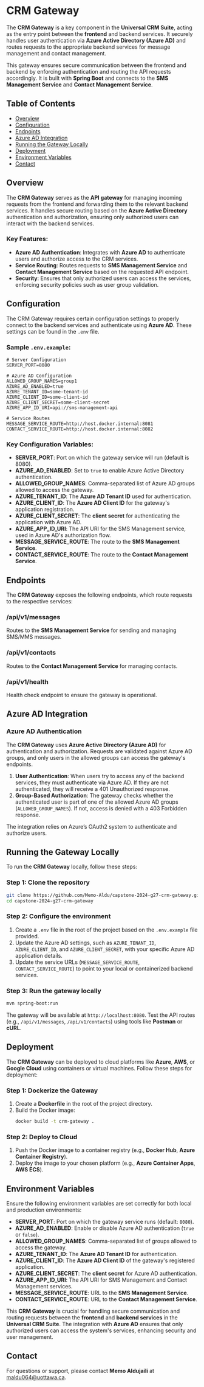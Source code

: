 # CRM Gateway

The **CRM Gateway** is a key component in the **Universal CRM Suite**, acting as the entry point between the **frontend** and backend services. It securely handles user authentication via **Azure Active Directory (Azure AD)** and routes requests to the appropriate backend services for message management and contact management.

This gateway ensures secure communication between the frontend and backend by enforcing authentication and routing the API requests accordingly. It is built with **Spring Boot** and connects to the **SMS Management Service** and **Contact Management Service**.

## Table of Contents

- [Overview](#overview)
- [Configuration](#configuration)
- [Endpoints](#endpoints)
- [Azure AD Integration](#azure-ad-integration)
- [Running the Gateway Locally](#running-the-gateway-locally)
- [Deployment](#deployment)
- [Environment Variables](#environment-variables)
- [Contact](#contact)

## Overview

The **CRM Gateway** serves as the **API gateway** for managing incoming requests from the frontend and forwarding them to the relevant backend services. It handles secure routing based on the **Azure Active Directory** authentication and authorization, ensuring only authorized users can interact with the backend services.

### Key Features:
- **Azure AD Authentication**: Integrates with **Azure AD** to authenticate users and authorize access to the CRM services.
- **Service Routing**: Routes requests to **SMS Management Service** and **Contact Management Service** based on the requested API endpoint.
- **Security**: Ensures that only authorized users can access the services, enforcing security policies such as user group validation.

## Configuration

The CRM Gateway requires certain configuration settings to properly connect to the backend services and authenticate using **Azure AD**. These settings can be found in the `.env` file.

### Sample `.env.example`:

```env
# Server Configuration
SERVER_PORT=8080

# Azure AD Configuration
ALLOWED_GROUP_NAMES=group1
AZURE_AD_ENABLED=true
AZURE_TENANT_ID=some-tenant-id
AZURE_CLIENT_ID=some-client-id
AZURE_CLIENT_SECRET=some-client-secret
AZURE_APP_ID_URI=api://sms-management-api

# Service Routes
MESSAGE_SERVICE_ROUTE=http://host.docker.internal:8081
CONTACT_SERVICE_ROUTE=http://host.docker.internal:8082
```

### Key Configuration Variables:

- **SERVER_PORT**: Port on which the gateway service will run (default is 8080).
- **AZURE_AD_ENABLED**: Set to `true` to enable Azure Active Directory authentication.
- **ALLOWED_GROUP_NAMES**: Comma-separated list of Azure AD groups allowed to access the gateway.
- **AZURE_TENANT_ID**: The **Azure AD Tenant ID** used for authentication.
- **AZURE_CLIENT_ID**: The **Azure AD Client ID** for the gateway's application registration.
- **AZURE_CLIENT_SECRET**: The **client secret** for authenticating the application with Azure AD.
- **AZURE_APP_ID_URI**: The API URI for the SMS Management service, used in Azure AD's authorization flow.
- **MESSAGE_SERVICE_ROUTE**: The route to the **SMS Management Service**.
- **CONTACT_SERVICE_ROUTE**: The route to the **Contact Management Service**.

## Endpoints

The **CRM Gateway** exposes the following endpoints, which route requests to the respective services:

### **/api/v1/messages**  
Routes to the **SMS Management Service** for sending and managing SMS/MMS messages.

### **/api/v1/contacts**  
Routes to the **Contact Management Service** for managing contacts.

### **/api/v1/health**  
Health check endpoint to ensure the gateway is operational.

## Azure AD Integration

### Azure AD Authentication
The **CRM Gateway** uses **Azure Active Directory (Azure AD)** for authentication and authorization. Requests are validated against Azure AD groups, and only users in the allowed groups can access the gateway's endpoints.

1. **User Authentication**: When users try to access any of the backend services, they must authenticate via Azure AD. If they are not authenticated, they will receive a 401 Unauthorized response.
2. **Group-Based Authorization**: The gateway checks whether the authenticated user is part of one of the allowed Azure AD groups (`ALLOWED_GROUP_NAMES`). If not, access is denied with a 403 Forbidden response.

The integration relies on Azure’s OAuth2 system to authenticate and authorize users.


## Running the Gateway Locally

To run the **CRM Gateway** locally, follow these steps:

### Step 1: Clone the repository
```bash
git clone https://github.com/Memo-Aldu/capstone-2024-g27-crm-gateway.git
cd capstone-2024-g27-crm-gateway
```

### Step 2: Configure the environment
1. Create a `.env` file in the root of the project based on the `.env.example` file provided.
2. Update the Azure AD settings, such as `AZURE_TENANT_ID`, `AZURE_CLIENT_ID`, and `AZURE_CLIENT_SECRET`, with your specific Azure AD application details.
3. Update the service URLs (`MESSAGE_SERVICE_ROUTE`, `CONTACT_SERVICE_ROUTE`) to point to your local or containerized backend services.

### Step 3: Run the gateway locally
```bash
mvn spring-boot:run
```

The gateway will be available at `http://localhost:8080`. Test the API routes (e.g., `/api/v1/messages`, `/api/v1/contacts`) using tools like **Postman** or **cURL**.

## Deployment

The **CRM Gateway** can be deployed to cloud platforms like **Azure**, **AWS**, or **Google Cloud** using containers or virtual machines. Follow these steps for deployment:

### Step 1: Dockerize the Gateway
1. Create a **Dockerfile** in the root of the project directory.
2. Build the Docker image:
   ```bash
   docker build -t crm-gateway .
   ```

### Step 2: Deploy to Cloud
1. Push the Docker image to a container registry (e.g., **Docker Hub**, **Azure Container Registry**).
2. Deploy the image to your chosen platform (e.g., **Azure Container Apps**, **AWS ECS**).


## Environment Variables

Ensure the following environment variables are set correctly for both local and production environments:

- **SERVER_PORT**: Port on which the gateway service runs (default: `8080`).
- **AZURE_AD_ENABLED**: Enable or disable Azure AD authentication (`true` or `false`).
- **ALLOWED_GROUP_NAMES**: Comma-separated list of groups allowed to access the gateway.
- **AZURE_TENANT_ID**: The **Azure AD Tenant ID** for authentication.
- **AZURE_CLIENT_ID**: The **Azure AD Client ID** of the gateway's registered application.
- **AZURE_CLIENT_SECRET**: The **client secret** for Azure AD authentication.
- **AZURE_APP_ID_URI**: The API URI for SMS Management and Contact Management services.
- **MESSAGE_SERVICE_ROUTE**: URL to the **SMS Management Service**.
- **CONTACT_SERVICE_ROUTE**: URL to the **Contact Management Service**.

This **CRM Gateway** is crucial for handling secure communication and routing requests between the **frontend** and **backend services** in the **Universal CRM Suite**. The integration with **Azure AD** ensures that only authorized users can access the system's services, enhancing security and user management.


## Contact
For questions or support, please contact **Memo Aldujaili** at [maldu064@uottawa.ca](mailto:maldu064@uottawa.ca).
